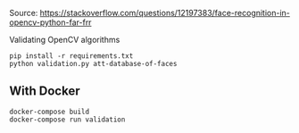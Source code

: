 Source: https://stackoverflow.com/questions/12197383/face-recognition-in-opencv-python-far-frr

Validating OpenCV algorithms

```
pip install -r requirements.txt
python validation.py att-database-of-faces
```

## With Docker

```
docker-compose build
docker-compose run validation
```
